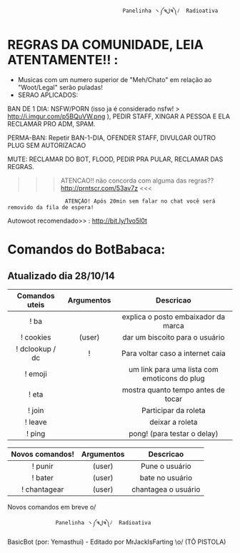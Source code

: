                                         Panelinha ヽ༼ຈلຈ༽ﾉ  Radioativa

REGRAS DA COMUNIDADE, LEIA ATENTAMENTE!! :
=========
 - Musicas com um numero superior de "Meh/Chato" em relação ao "Woot/Legal" serão puladas!
 - SERAO APLICADOS:

  BAN DE 1 DIA: NSFW/PORN (isso ja é considerado nsfw! > http://i.imgur.com/p5BQuVW.png ), PEDIR STAFF, XINGAR A PESSOA E ELA RECLAMAR PRO ADM, SPAM.
  
  PERMA-BAN: Repetir BAN-1-DIA, OFENDER STAFF, DIVULGAR OUTRO PLUG SEM AUTORIZACAO
  
  MUTE: RECLAMAR DO BOT, FLOOD, PEDIR PRA PULAR, RECLAMAR DAS REGRAS.

>>> ATENCAO!! não concorda com alguma das regras?? http://prntscr.com/53av7z <<<

                      ATENÇÃO! Após 20min sem falar no chat você será removido da fila de espera!

Autowoot recomendado>> : http://bit.ly/1vo5l0t

Comandos do BotBabaca:
=========
Atualizado dia 28/10/14
----

|Comandos uteis | Argumentos |  Descricao |
|:------:|:---------:|:--------------------------------------:|
|! ba | | explica o posto embaixador da marca |
|! cookies | (user) | dar um biscoito para o usuário |
|! dclookup / dc |! | Para voltar caso a internet caia|
|! emoji | | um link para uma lista com emoticons do plug|
|! eta | | mostra quanto tempo antes de tocar |
|! join | | Participar da roleta|
|! leave | | deixar a roleta |
|! ping | | pong! (para testar o delay) |

|Novos comandos! | Argumentos |  Descricao |
|:------:|:---------:|:--------------------------------------:|
|! punir | (user)| Pune o usuário |
|! bater |(user) |bate no usuário |
|! chantagear |(user)| chantagea o usuário |

Novos comandos em breve o/

                   Panelinha ヽ༼ຈلຈ༽ﾉ  Radioativa

BasicBot (por: Yemasthui) - Editado por MrJackIsFarting \o/ (TÕ PISTOLA)
